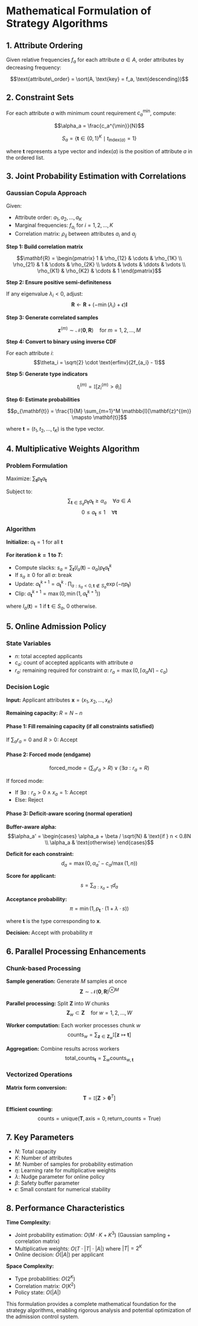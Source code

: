 # Mathematical Formulation of Strategy Algorithms

## 1. Attribute Ordering

Given relative frequencies $f_a$ for each attribute $a \in A$, order attributes by decreasing frequency:

$$\text{attribute\_order} = \sort(A, \text{key} = f_a, \text{descending})$$

## 2. Constraint Sets

For each attribute $a$ with minimum count requirement $c_a^{\min}$, compute:

$$\alpha_a = \frac{c_a^{\min}}{N}$$

$$S_a = \{ \mathbf{t} \in \{0,1\}^K \mid t_{\text{index}(a)} = 1 \}$$

where $\mathbf{t}$ represents a type vector and $\text{index}(a)$ is the position of attribute $a$ in the ordered list.

## 3. Joint Probability Estimation with Correlations

### Gaussian Copula Approach

Given:
- Attribute order: $a_1, a_2, \dots, a_K$
- Marginal frequencies: $f_{a_i}$ for $i = 1, 2, \dots, K$
- Correlation matrix: $\rho_{ij}$ between attributes $a_i$ and $a_j$

**Step 1: Build correlation matrix**

$$\mathbf{R} = \begin{pmatrix}
1 & \rho_{12} & \cdots & \rho_{1K} \\
\rho_{21} & 1 & \cdots & \rho_{2K} \\
\vdots & \vdots & \ddots & \vdots \\
\rho_{K1} & \rho_{K2} & \cdots & 1
\end{pmatrix}$$

**Step 2: Ensure positive semi-definiteness**

If any eigenvalue $\lambda_i < 0$, adjust:
$$\mathbf{R} \leftarrow \mathbf{R} + (-\min(\lambda_i) + \epsilon)\mathbf{I}$$

**Step 3: Generate correlated samples**

$$\mathbf{z}^{(m)} \sim \mathcal{N}(\mathbf{0}, \mathbf{R}) \quad \text{for } m = 1, 2, \dots, M$$

**Step 4: Convert to binary using inverse CDF**

For each attribute $i$:
$$\theta_i = \sqrt{2} \cdot \text{erfinv}(2f_{a_i} - 1)$$

**Step 5: Generate type indicators**

$$t_i^{(m)} = \mathbb{I}[z_i^{(m)} > \theta_i]$$

**Step 6: Estimate probabilities**

$$p_{\mathbf{t}} = \frac{1}{M} \sum_{m=1}^M \mathbb{I}[\mathbf{z}^{(m)} \mapsto \mathbf{t}]$$

where $\mathbf{t} = (t_1, t_2, \dots, t_K)$ is the type vector.

## 4. Multiplicative Weights Algorithm

### Problem Formulation

Maximize: $\sum_{\mathbf{t}} p_{\mathbf{t}} a_{\mathbf{t}}$

Subject to:
$$\sum_{\mathbf{t} \in S_a} p_{\mathbf{t}} a_{\mathbf{t}} \geq \alpha_a \quad \forall a \in A$$
$$0 \leq a_{\mathbf{t}} \leq 1 \quad \forall \mathbf{t}$$

### Algorithm

**Initialize:** $a_{\mathbf{t}} = 1$ for all $\mathbf{t}$

**For iteration $k = 1$ to $T$:**
- Compute slacks: $s_a = \sum_{\mathbf{t}} (I_a(\mathbf{t}) - \alpha_a) p_{\mathbf{t}} a_{\mathbf{t}}^k$
- If $s_a \geq 0$ for all $a$: break
- Update: $a_{\mathbf{t}}^{k+1} = a_{\mathbf{t}}^k \cdot \prod_{a: s_a < 0, \mathbf{t} \notin S_a} \exp(-\eta p_{\mathbf{t}})$
- Clip: $a_{\mathbf{t}}^{k+1} = \max(0, \min(1, a_{\mathbf{t}}^{k+1}))$

where $I_a(\mathbf{t}) = 1$ if $\mathbf{t} \in S_a$, 0 otherwise.

## 5. Online Admission Policy

### State Variables

- $n$: total accepted applicants
- $c_a$: count of accepted applicants with attribute $a$
- $r_a$: remaining required for constraint $a$: $r_a = \max(0, \lceil \alpha_a N \rceil - c_a)$

### Decision Logic

**Input:** Applicant attributes $\mathbf{x} = (x_1, x_2, \dots, x_K)$

**Remaining capacity:** $R = N - n$

#### Phase 1: Fill remaining capacity (if all constraints satisfied)

If $\sum_a r_a = 0$ and $R > 0$: Accept

#### Phase 2: Forced mode (endgame)

$$\text{forced\_mode} = (\sum_a r_a > R) \lor (\exists a: r_a = R)$$

If forced mode:
- If $\exists a: r_a > 0 \land x_a = 1$: Accept
- Else: Reject

#### Phase 3: Deficit-aware scoring (normal operation)

**Buffer-aware alpha:**
$$\alpha_a' = \begin{cases}
\alpha_a + \beta / \sqrt{N} & \text{if } n < 0.8N \\
\alpha_a & \text{otherwise}
\end{cases}$$

**Deficit for each constraint:**
$$d_a = \max(0, \alpha_a' - c_a / \max(1, n))$$

**Score for applicant:**
$$s = \sum_{a: x_a = 1} d_a$$

**Acceptance probability:**
$$\pi = \min(1, p_{\mathbf{t}} \cdot (1 + \lambda \cdot s))$$

where $\mathbf{t}$ is the type corresponding to $\mathbf{x}$.

**Decision:** Accept with probability $\pi$

## 6. Parallel Processing Enhancements

### Chunk-based Processing

**Sample generation:** Generate $M$ samples at once
$$\mathbf{Z} \sim \mathcal{N}(\mathbf{0}, \mathbf{R})^{\otimes M}$$

**Parallel processing:** Split $\mathbf{Z}$ into $W$ chunks
$$\mathbf{Z}_w \subset \mathbf{Z} \quad \text{for } w = 1, 2, \dots, W$$

**Worker computation:** Each worker processes chunk $w$
$$\text{counts}_w = \sum_{\mathbf{z} \in \mathbf{Z}_w} \mathbb{I}[\mathbf{z} \mapsto \mathbf{t}]$$

**Aggregation:** Combine results across workers
$$\text{total\_counts}_{\mathbf{t}} = \sum_w \text{counts}_{w,\mathbf{t}}$$

### Vectorized Operations

**Matrix form conversion:**
$$\mathbf{T} = \mathbb{I}[\mathbf{Z} > \boldsymbol{\theta}^T]$$

**Efficient counting:**
$$\text{counts} = \text{unique}(\mathbf{T}, \text{axis}=0, \text{return\_counts}=\text{True})$$

## 7. Key Parameters

- $N$: Total capacity
- $K$: Number of attributes
- $M$: Number of samples for probability estimation
- $\eta$: Learning rate for multiplicative weights
- $\lambda$: Nudge parameter for online policy
- $\beta$: Safety buffer parameter
- $\epsilon$: Small constant for numerical stability

## 8. Performance Characteristics

**Time Complexity:**
- Joint probability estimation: $O(M \cdot K + K^3)$ (Gaussian sampling + correlation matrix)
- Multiplicative weights: $O(T \cdot |T| \cdot |A|)$ where $|T| = 2^K$
- Online decision: $O(|A|)$ per applicant

**Space Complexity:**
- Type probabilities: $O(2^K)$
- Correlation matrix: $O(K^2)$
- Policy state: $O(|A|)$

This formulation provides a complete mathematical foundation for the strategy algorithms, enabling rigorous analysis and potential optimization of the admission control system.
